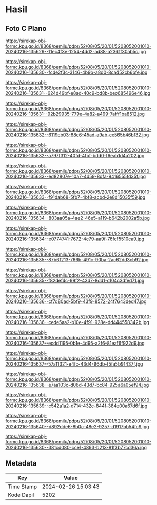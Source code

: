 # Hasil

## Foto C Plano

https://sirekap-obj-formc.kpu.go.id/8368/pemilu/pdpr/52/08/05/20/01/5208052001010-20240216-135629--11ec4f3e-1254-4dd2-ad88-a2361f30ab5c.jpg

https://sirekap-obj-formc.kpu.go.id/8368/pemilu/pdpr/52/08/05/20/01/5208052001010-20240216-135630--fcde2f3c-3146-4b9b-a8d0-8ca452cb6bfe.jpg

https://sirekap-obj-formc.kpu.go.id/8368/pemilu/pdpr/52/08/05/20/01/5208052001010-20240216-135631--624d49bf-e8ad-40c9-bd8b-bec685496e46.jpg

https://sirekap-obj-formc.kpu.go.id/8368/pemilu/pdpr/52/08/05/20/01/5208052001010-20240216-135631--92b29935-779e-4a82-a499-7afff1ba8512.jpg

https://sirekap-obj-formc.kpu.go.id/8368/pemilu/pdpr/52/08/05/20/01/5208052001010-20240216-135632--6119eb03-88e6-45ad-a9ab-ce565b46bf32.jpg

https://sirekap-obj-formc.kpu.go.id/8368/pemilu/pdpr/52/08/05/20/01/5208052001010-20240216-135632--a797f312-40fd-4fbf-bdd0-f6eab1d4a202.jpg

https://sirekap-obj-formc.kpu.go.id/8368/pemilu/pdpr/52/08/05/20/01/5208052001010-20240216-135633--ed82807e-10a7-4d59-8dfa-9416555fd35f.jpg

https://sirekap-obj-formc.kpu.go.id/8368/pemilu/pdpr/52/08/05/20/01/5208052001010-20240216-135633--f91dab68-5fb7-4bf8-acbd-2e8d15035f59.jpg

https://sirekap-obj-formc.kpu.go.id/8368/pemilu/pdpr/52/08/05/20/01/5208052001010-20240216-135634--803aa05a-4ae2-46e5-a119-b642b2002a5b.jpg

https://sirekap-obj-formc.kpu.go.id/8368/pemilu/pdpr/52/08/05/20/01/5208052001010-20240216-135634--e0774741-7672-4c79-aa9f-76fcf5510ca9.jpg

https://sirekap-obj-formc.kpu.go.id/8368/pemilu/pdpr/52/08/05/20/01/5208052001010-20240216-135635--87b61213-766b-491c-90ba-2ac62dd3cb92.jpg

https://sirekap-obj-formc.kpu.go.id/8368/pemilu/pdpr/52/08/05/20/01/5208052001010-20240216-135635--f82def4c-99f2-43d7-8dd1-c104c3dfed71.jpg

https://sirekap-obj-formc.kpu.go.id/8368/pemilu/pdpr/52/08/05/20/01/5208052001010-20240216-135636--cf7d80ad-5bf9-43f9-8572-24f7643ded47.jpg

https://sirekap-obj-formc.kpu.go.id/8368/pemilu/pdpr/52/08/05/20/01/5208052001010-20240216-135636--cede5aa2-b10e-4f91-928e-dd444558342b.jpg

https://sirekap-obj-formc.kpu.go.id/8368/pemilu/pdpr/52/08/05/20/01/5208052001010-20240216-135637--ecdd1195-0b1e-4d95-a2f6-81eaf6f922d9.jpg

https://sirekap-obj-formc.kpu.go.id/8368/pemilu/pdpr/52/08/05/20/01/5208052001010-20240216-135637--57a11321-e4fc-43d4-96db-f5fa5b91437f.jpg

https://sirekap-obj-formc.kpu.go.id/8368/pemilu/pdpr/52/08/05/20/01/5208052001010-20240216-135638--e7aa103c-d06d-43d7-bc84-925a6a05ef94.jpg

https://sirekap-obj-formc.kpu.go.id/8368/pemilu/pdpr/52/08/05/20/01/5208052001010-20240216-135639--c542a1a2-d714-432c-844f-384e00a67d6f.jpg

https://sirekap-obj-formc.kpu.go.id/8368/pemilu/pdpr/52/08/05/20/01/5208052001010-20240216-135640--d892dde6-8b0c-48e2-9257-d1917bb54fc9.jpg

https://sirekap-obj-formc.kpu.go.id/8368/pemilu/pdpr/52/08/05/20/01/5208052001010-20240216-135630--381cd080-cce1-4893-b213-81f3b77cd36a.jpg


## Metadata

| Key        | Value               |
| ---------- | ------------------- |
| Time Stamp | 2024-02-26 15:03:43 |
| Kode Dapil | 5202                |



